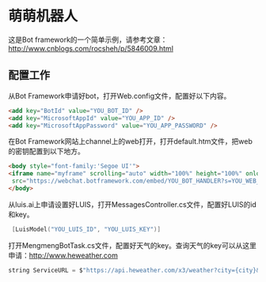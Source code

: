 # 萌萌机器人 #

这是Bot framework的一个简单示例，请参考文章：
http://www.cnblogs.com/rocsheh/p/5846009.html 

## 配置工作 ##

从Bot Framework申请好bot，打开Web.config文件，配置好以下内容。

```html
<add key="BotId" value="YOU_BOT_ID" />
<add key="MicrosoftAppId" value="YOU_APP_ID" />
<add key="MicrosoftAppPassword" value="YOU_APP_PASSWORD" />
```

在Bot Framework网站上channel上的web打开，打开default.htm文件，把web的密钥配置到以下地方。

```html
<body style="font-family:'Segoe UI'">
<iframe name="myframe" scrolling="auto" width="100%" height="100%" onload="document.all['myframe'].style.height=myframe.document.body.scrollHeight" 
 src="https://webchat.botframework.com/embed/YOU_BOT_HANDLER?s=YOU_WEB_KEY" style="height: 502px; max-height: 502px;"></iframe>
</body>
```

从luis.ai上申请设置好LUIS，打开MessagesController.cs文件，配置好LUIS的id和key。

```h
 [LuisModel("YOU_LUIS_ID", "YOU_LUIS_KEY")]
```

打开MengmengBotTask.cs文件，配置好天气的key。查询天气的key可以从这里申请：http://www.heweather.com 

```JAVA
string ServiceURL = $"https://api.heweather.com/x3/weather?city={city}&key=YOUR_WEATHER_KEY";
```

